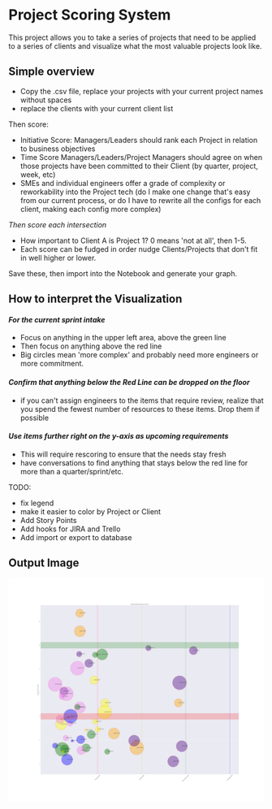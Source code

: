 # Project Scoring System


 This project allows you to take a series of projects that need to be applied to a series of clients and visualize what the most valuable projects look like. 



## Simple overview

- Copy the .csv file, replace your projects with your current project names without spaces
- replace the clients with your current client list

Then score:
- Initiative Score: Managers/Leaders should rank each Project in relation to business objectives
- Time Score Managers/Leaders/Project Managers should agree on when those projects have been committed to their Client (by quarter, project, week, etc)
- SMEs and individual engineers offer a grade of complexity or reworkability into the Project tech (do I make one change that's easy from our current process, or do I have to rewrite all the configs for each client, making each config more complex)

*Then score each intersection* 
- How important to Client A is Project 1? 0 means 'not at all', then 1-5.
- Each score can be fudged in order nudge Clients/Projects that don't fit in well higher or lower. 


Save these, then import into the Notebook and generate your graph. 


## How to interpret the Visualization

#### *For the current sprint intake*
- Focus on anything in the upper left area, above the green line
- Then focus on anything above the red line
- Big circles mean 'more complex' and probably need more engineers or more commitment.

#### *Confirm that anything below the Red Line can be dropped on the floor*
- if you can't assign engineers to the items that require review, realize that you spend the fewest number of resources to these items. Drop them if possible


#### *Use items further right on the y-axis as upcoming requirements*
- This will require rescoring to ensure that the needs stay fresh
- have conversations to find anything that stays below the red line for more than a quarter/sprint/etc. 


TODO:
- fix legend
- make it easier to color by Project or Client
- Add Story Points
- Add hooks for JIRA and Trello
- Add import or export to database

## Output Image

![Example](project_scoring_savefile.png)
